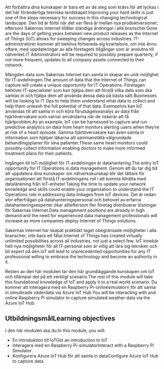 <!--Video script: It began with Personal Digital Assistants, then smartphones and now everything from smart watches to smart thermostats are connecting people with more information than ever before. Once limited to just PCs, the Internet now allows anything that has valuable information to go online. How does this trend have the potential to impact all aspects of IT professional’s role? More importantly, how can IT professionals prepare for the Internet of Things?-->

<span data-ttu-id="f332b-101">Att förbättra dina kunskaper är bara ett av de steg som krävs för att lyckas i det här föränderliga tekniska landskapet.</span><span class="sxs-lookup"><span data-stu-id="f332b-101">Improving your hard skills is just one of the steps necessary for success in this changing technological landscape.</span></span> <span data-ttu-id="f332b-102">Den tid är förbi när det var flera år mellan nya produktversioner, eftersom Sakernas Internet tillåter ständiga ändringar i alla branscher.</span><span class="sxs-lookup"><span data-stu-id="f332b-102">Gone are the days of getting years between new product releases as the Internet of Things (IoT) allows for sweeping changes across industries.</span></span> <span data-ttu-id="f332b-103">IT-administratörer kommer att behöva förbereda sig kvartalsvis, om inte ännu oftare, med uppdateringar av alla företagets tillgångar som är anslutna till nätverket.</span><span class="sxs-lookup"><span data-stu-id="f332b-103">IT Administrators will be required to possibly prepare quarterly, if not more frequent, updates to all company assets connected to their network.</span></span>

<span data-ttu-id="f332b-104">Mängden data som Sakernas Internet kan samla in skapar en unik möjlighet för IT-avdelningen.</span><span class="sxs-lookup"><span data-stu-id="f332b-104">The amount of data that the Internet of Things can capture will create a unique opportunity for IT Operations.</span></span> <span data-ttu-id="f332b-105">Företagen behöver IT-specialister som kan hjälpa dem att förstå vilka data som ska samlas in och hjälpa dem att använda dessa data på bästa sätt.</span><span class="sxs-lookup"><span data-stu-id="f332b-105">Businesses will be looking to IT Ops to help them understand what data to collect and help them unleash the full potential of that data.</span></span> <span data-ttu-id="f332b-106">Exempelvis kan IoT användas till att samla in och köra förutsägelseanalys av data från hjärtövervakare som varnar användarna när de riskerar att få hjärtproblem.</span><span class="sxs-lookup"><span data-stu-id="f332b-106">As an example, IoT can be harnessed to capture and run predictive analytics on data from heart monitors alerting users when they’re at risk of a heart episode.</span></span> <span data-ttu-id="f332b-107">Samma hjärtövervakare kan även samla in information som hjälper läkarna att sammanställa välgrundade behandlingsplaner för sina patienter.</span><span class="sxs-lookup"><span data-stu-id="f332b-107">These same heart monitors could possibly collect information enabling doctors to make more informed treatment plans for their patients.</span></span>

<span data-ttu-id="f332b-108">Ingången till IoT-möjlighet för IT-avdelningen är datahantering.</span><span class="sxs-lookup"><span data-stu-id="f332b-108">The entry IoT opportunity for IT Operations is data management.</span></span> <span data-ttu-id="f332b-109">Genom att du tar dig tid att uppdatera dina kunskaper om nätverkskunskap blir det lättare för organisationen att förstå IT-avdelningens roll i att komma tillrätta med datalänkning från IoT-enheter.</span><span class="sxs-lookup"><span data-stu-id="f332b-109">Taking the time to update your network knowledge and skills could enable your organization to understand the IT Operations role in addressing data linkages from IoT devices.</span></span> <span data-ttu-id="f332b-110">Det är redan stor efterfrågan på datahanteringspersonal och behovet av erfarna datahanteringsexperter ökar allteftersom fler företag distribuerar lösningar för Sakernas Internet.</span><span class="sxs-lookup"><span data-stu-id="f332b-110">Data management positions are already in high demand and the need for experienced data management professionals will increase as more companies deploy Internet of Things solutions.</span></span>

<span data-ttu-id="f332b-111">Sakernas Internet har skapat praktiskt taget obegränsade möjligheter i alla branscher, inte bara ett fåtal.</span><span class="sxs-lookup"><span data-stu-id="f332b-111">Internet of Things has created virtually unlimited possibilities across all industries, not just a select few.</span></span> <span data-ttu-id="f332b-112">IoT innebär helt nya möjligheter för all IT-personal som är villig att lära sig tekniken och bli expert på den.</span><span class="sxs-lookup"><span data-stu-id="f332b-112">IoT will lead to unprecedented opportunities for any IT professional willing to embrace the technology and become an authority in it.</span></span>

 <span data-ttu-id="f332b-113">Resten av den här modulen tar den här grundläggande kunskapen om IoT och tillämpar det på ett verkligt scenario.</span><span class="sxs-lookup"><span data-stu-id="f332b-113">The rest of this module will take this foundational knowledge of IoT and apply it to a real world scenario.</span></span> <span data-ttu-id="f332b-114">Du kommer att interagera med en Raspberry Pi-onlinesimulatorn för att samla in simulerade väderdata via Azure IoT Hub.</span><span class="sxs-lookup"><span data-stu-id="f332b-114">You will be interacting with and online Raspberry Pi simulator to capture simulated weather data via the Azure IoT Hub.</span></span>

 ## <a name="learning-objectives"></a><span data-ttu-id="f332b-115">Utbildningsmål</span><span class="sxs-lookup"><span data-stu-id="f332b-115">Learning objectives</span></span>
 <span data-ttu-id="f332b-116">I den här modulen ska du:</span><span class="sxs-lookup"><span data-stu-id="f332b-116">In this module, you will:</span></span>
  - <span data-ttu-id="f332b-117">En introduktion till IoT</span><span class="sxs-lookup"><span data-stu-id="f332b-117">Get an introduction to IoT</span></span>
  - <span data-ttu-id="f332b-118">Interagera med en Raspberry Pi-simulator</span><span class="sxs-lookup"><span data-stu-id="f332b-118">Interact with a Raspberry Pi Simulator</span></span>
  - <span data-ttu-id="f332b-119">Konfigurera Azure IoT Hub för att samla in data</span><span class="sxs-lookup"><span data-stu-id="f332b-119">Configure Azure IoT Hub to capture data</span></span>

<!--Reference links: 
Move to end.
-   Introduction to Azure IoT:
    <https://mva.microsoft.com/training-courses/introduction-to-azure-iot-17611?l=uxXUIs4rD_606218965>

-   Azure Internet of Things:
    <https://www.microsoft.com/en-ca/internet-of-things/>-->